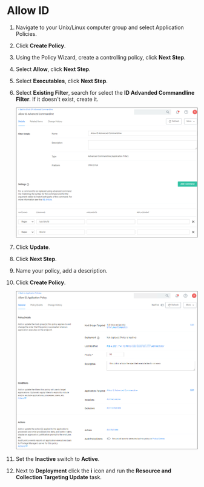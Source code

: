 [title]: # (Allow)
[tags]: # (policy examples)
[priority]: # (2)

# Allow ID

1. Navigate to your Unix/Linux computer group and select Application Policies. 
1. Click __Create Policy__.
1. Using the Policy Wizard, create a controlling policy, click __Next Step__.
1. Select __Allow__, click __Next Step__.
1. Select __Executables__, click __Next Step__.
1. Select __Existing Filter__, search for select the __ID Advanded Commandline Filter__. If it doesn't exist, create it.

   ![filter](images/allow-id-fil.png "Advanced Commandline filter")
1. Click __Update__.
1. Click __Next Step__.
1. Name your policy, add a description.
1. Click __Create Policy__.

   ![policy](images/allow-id-pol.png "Elevation policy")
1. Set the __Inactive__ switch to __Active__.
1. Next to __Deployment__ click the __i__ icon and run the __Resource and Collection Targeting Update__ task.
